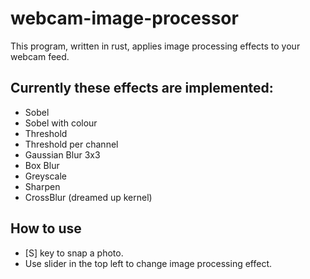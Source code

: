 # webcam-image-processor
This program, written in rust, applies image processing effects to your webcam feed.

## Currently these effects are implemented:
- Sobel
- Sobel with colour
- Threshold
- Threshold per channel
- Gaussian Blur 3x3
- Box Blur
- Greyscale
- Sharpen
- CrossBlur (dreamed up kernel)

## How to use
- [S] key to snap a photo. 
- Use slider in the top left to change image processing effect.

